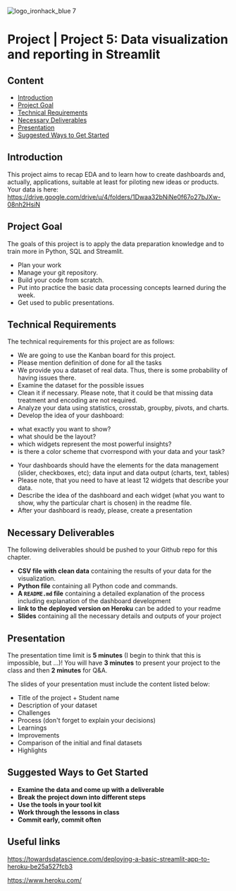 ![logo_ironhack_blue 7](https://user-images.githubusercontent.com/23629340/40541063-a07a0a8a-601a-11e8-91b5-2f13e4e6b441.png)

# Project | Project 5: Data visualization and reporting in Streamlit



## Content
- [Introduction](#introduction)
- [Project Goal](#project-goal)
- [Technical Requirements](#technical-requirements)
- [Necessary Deliverables](#necessary-deliverables)
- [Presentation](#presentation)
- [Suggested Ways to Get Started](#suggested-ways-to-get-started)


## Introduction

This project aims to recap EDA and to learn how to create dashboards and, actually, applications, suitable at least for piloting new ideas or products.
Your data is here: https://drive.google.com/drive/u/4/folders/1Dwaa32bNiNe0f67o27bJXw-08nh2HsiN


## Project Goal
The goals of this project is to apply the data preparation knowledge and to train more in  Python, SQL and Streamlit.

- Plan your work
- Manage your git repository.
- Build your code from scratch.
- Put into practice the basic data processing concepts learned during the week.
- Get used to public presentations.

## Technical Requirements

The technical requirements for this project are as follows:

* We are going to use the Kanban board for this project. 
* Please mention definition of done for all the tasks
* We provide you a dataset of real data. Thus, there is some probability of having issues there.
* Examine the dataset for the possible issues
* Clean it if necessary. Please note, that it could be that missing data treatment and encoding are not required.
* Analyze your data using statistics, crosstab, groupby, pivots, and charts.
* Develop the idea of your dashboard:
 - what exactly you want to show?
 - what should be the layout?
 - which widgets represent the most powerful insights?
 - is there a color scheme that cvorrespond with your data and your task?
* Your dashboards should have the elements for the data management (slider, checkboxes, etc); data input and data output (charts, text, tables)
* Please note, that you need to have at least 12 widgets that describe your data.
* Describe the idea of the dashboard and each widget (what you want to show, why the particular chart is chosen) in the readme file.
* After your dashboard is ready, please, create a presentation 

## Necessary Deliverables

The following deliverables should be pushed to your Github repo for this chapter.

* **CSV file with clean data** containing the results of your data for the visualization.
* **Python file** containing all Python code and commands.
* **A ``README.md`` file** containing a detailed explanation of the process including explanation of the dashboard development
* **link to the deployed version on Heroku** can be added to your readme
* **Slides** containing all the necessary details and outputs of your project

## Presentation

The presentation time limit is **5 minutes** (I begin to think that this is impossible, but ...)! You will have **3 minutes** to present your project to the class and then **2 minutes** for Q&A.

The slides of your presentation must include the content listed below:

- Title of the project + Student name
- Description of your dataset
- Challenges
- Process (don't forget to explain your decisions)
- Learnings
- Improvements
- Comparison of the initial and final datasets
- Highlights



## Suggested Ways to Get Started

- **Examine the data and come up with a deliverable**
- **Break the project down into different steps** 
- **Use the tools in your tool kit** 
- **Work through the lessons in class** 
- **Commit early, commit often**


## Useful links
https://towardsdatascience.com/deploying-a-basic-streamlit-app-to-heroku-be25a527fcb3

https://www.heroku.com/


